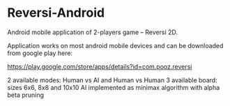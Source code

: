 # Reversi-Android
 Android mobile application of 2-players game – Reversi 2D.
 
Application works on most android mobile devices and can be downloaded from google play here:

https://play.google.com/store/apps/details?id=com.pooz.reversi


2 available modes: Human vs AI and Human vs Human
3 available board: sizes 6x6, 8x8 and 10x10
AI implemented as minimax algorithm with alpha beta pruning
